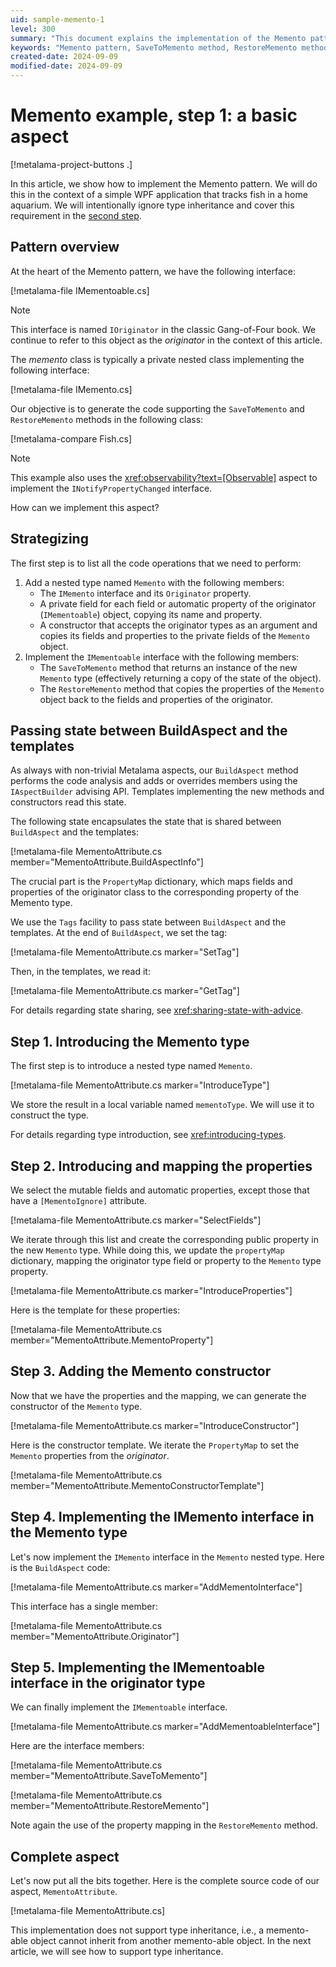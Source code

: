 ```yaml
---
uid: sample-memento-1
level: 300
summary: "This document explains the implementation of the Memento pattern in a WPF application, focusing on creating and managing mementos without type inheritance."
keywords: "Memento pattern, SaveToMemento method, RestoreMemento method, INotifyPropertyChanged interface, IMementoable interface"
created-date: 2024-09-09
modified-date: 2024-09-09
---
```


# Memento example, step 1: a basic aspect

[!metalama-project-buttons .]

In this article, we show how to implement the Memento pattern. We will do this in the context of a simple WPF application that tracks fish in a home aquarium. We will intentionally ignore type inheritance and cover this requirement in the [second step](xref:sample-memento-2).

## Pattern overview

At the heart of the Memento pattern, we have the following interface:

[!metalama-file IMementoable.cs]

> [!NOTE]
> This interface is named `IOriginator` in the classic Gang-of-Four book. We continue to refer to this object as the _originator_ in the context of this article.

The _memento_ class is typically a private nested class implementing the following interface:

[!metalama-file IMemento.cs]

Our objective is to generate the code supporting the `SaveToMemento` and `RestoreMemento` methods in the following class:

[!metalama-compare Fish.cs]

> [!NOTE]
> This example also uses the <xref:observability?text=[Observable]> aspect to implement the `INotifyPropertyChanged` interface.

How can we implement this aspect?

## Strategizing

The first step is to list all the code operations that we need to perform:

1. Add a nested type named `Memento` with the following members:
   * The `IMemento` interface and its `Originator` property.
   * A private field for each field or automatic property of the originator (`IMementoable`) object, copying its name and property.
   * A constructor that accepts the originator types as an argument and copies its fields and properties to the private fields of the `Memento` object.
2. Implement the `IMementoable` interface with the following members:
   * The `SaveToMemento` method that returns an instance of the new `Memento` type (effectively returning a copy of the state of the object).
   * The `RestoreMemento` method that copies the properties of the `Memento` object back to the fields and properties of the originator.

## Passing state between BuildAspect and the templates

As always with non-trivial Metalama aspects, our `BuildAspect` method performs the code analysis and adds or overrides members using the `IAspectBuilder` advising API. Templates implementing the new methods and constructors read this state.

The following state encapsulates the state that is shared between `BuildAspect` and the templates:

[!metalama-file MementoAttribute.cs member="MementoAttribute.BuildAspectInfo"]

The crucial part is the `PropertyMap` dictionary, which maps fields and properties of the originator class to the corresponding property of the Memento type.

We use the `Tags` facility to pass state between `BuildAspect` and the templates. At the end of `BuildAspect`, we set the tag:

[!metalama-file MementoAttribute.cs marker="SetTag"]

Then, in the templates, we read it:

[!metalama-file MementoAttribute.cs marker="GetTag"]

For details regarding state sharing, see <xref:sharing-state-with-advice>.

## Step 1. Introducing the Memento type

The first step is to introduce a nested type named `Memento`.

[!metalama-file MementoAttribute.cs marker="IntroduceType"]

We store the result in a local variable named `mementoType`. We will use it to construct the type.

For details regarding type introduction, see <xref:introducing-types>.

## Step 2. Introducing and mapping the properties

We select the mutable fields and automatic properties, except those that have a `[MementoIgnore]` attribute.

[!metalama-file MementoAttribute.cs marker="SelectFields"]

We iterate through this list and create the corresponding public property in the new `Memento` type. While doing this, we update the `propertyMap` dictionary, mapping the originator type field or property to the `Memento` type property.

[!metalama-file MementoAttribute.cs marker="IntroduceProperties"]

Here is the template for these properties:

[!metalama-file MementoAttribute.cs member="MementoAttribute.MementoProperty"]

## Step 3. Adding the Memento constructor

Now that we have the properties and the mapping, we can generate the constructor of the `Memento` type.

[!metalama-file MementoAttribute.cs marker="IntroduceConstructor"]

Here is the constructor template. We iterate the `PropertyMap` to set the `Memento` properties from the _originator_.

[!metalama-file MementoAttribute.cs member="MementoAttribute.MementoConstructorTemplate"]

## Step 4. Implementing the IMemento interface in the Memento type

Let's now implement the `IMemento` interface in the `Memento` nested type. Here is the `BuildAspect` code:

[!metalama-file MementoAttribute.cs marker="AddMementoInterface"]

This interface has a single member:

[!metalama-file MementoAttribute.cs member="MementoAttribute.Originator"]

## Step 5. Implementing the IMementoable interface in the originator type

We can finally implement the `IMementoable` interface.

[!metalama-file MementoAttribute.cs marker="AddMementoableInterface"]

Here are the interface members:

[!metalama-file MementoAttribute.cs member="MementoAttribute.SaveToMemento"]

[!metalama-file MementoAttribute.cs member="MementoAttribute.RestoreMemento"]

Note again the use of the property mapping in the `RestoreMemento` method.

## Complete aspect

Let's now put all the bits together. Here is the complete source code of our aspect, `MementoAttribute`.

[!metalama-file MementoAttribute.cs]

This implementation does not support type inheritance, i.e., a memento-able object cannot inherit from another memento-able object. In the next article, we will see how to support type inheritance.




